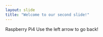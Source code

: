 ```yaml
---
layout: slide
title: "Welcome to our second slide!"
---
```

Raspberry Pi4
Use the left arrow to go back!
